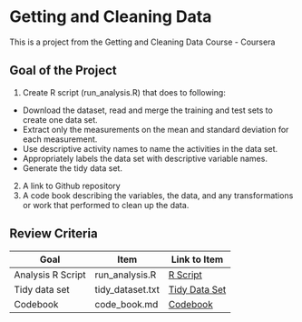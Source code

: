 # Getting and Cleaning Data
This is a project from the Getting and Cleaning Data Course - Coursera

## Goal of the Project

1. Create R script (run_analysis.R) that does to following:  
  - Download the dataset, read and merge the training and test sets to create one data set.
  - Extract only the measurements on the mean and standard deviation for each measurement.
  - Use descriptive activity names to name the activities in the data set.
  - Appropriately labels the data set with descriptive variable names.
  - Generate the tidy data set.
  
2. A link to Github repository
3. A code book describing the variables, the data, and any transformations or work that performed to clean up the data.

## Review Criteria
Goal | Item | Link to Item
--- | --- | --- 
Analysis R Script | run_analysis.R | [R Script](https://github.com/ricardogiuliani/Getting-and-Cleaning-Data/blob/master/run_analysis.R)
Tidy data set | tidy_dataset.txt | [Tidy Data Set]()
Codebook | code_book.md | [Codebook]()
